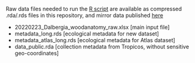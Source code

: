 Raw data files needed to run the [R script](https://github.com/scrameri/DalbergiaWoodAnatomy/blob/main/Ramanantsialonina_etal_2022/Ramanantsialonina_etal_2022_ANALYSES.R) are available as compressed .rda/.rds files in this repository, and mirror data published [here]( doi.org/10.6084/m9.figshare.21378159)

- 20220223_Dalbergia_woodanatomy_raw.xlsx [main input file]
- metadata_long.rds [ecological metadata for new dataset]
- metadata_atlas_long.rds [ecological metadata for Atlas dataset]
- data_public.rda [collection metadata from Tropicos, without sensitive geo-coordinates]
